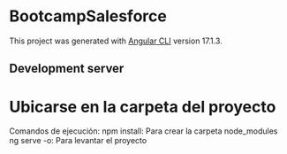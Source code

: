 # BootcampSalesforce

This project was generated with [Angular CLI](https://github.com/angular/angular-cli) version 17.1.3.

## Development server

# Ubicarse en la carpeta del proyecto
Comandos de ejecución:
npm install: Para crear la carpeta node_modules
ng serve -o: Para levantar el proyecto
